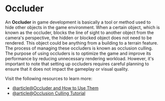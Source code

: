 # Occluder

An **Occluder** in game development is basically a tool or method used to hide other objects in the game environment. When a certain object, which is known as the occluder, blocks the line of sight to another object from the camera's perspective, the hidden or blocked object does not need to be rendered. This object could be anything from a building to a terrain feature. The process of managing these occluders is known as occlusion culling. The purpose of using occluders is to optimize the game and improve its performance by reducing unnecessary rendering workload. However, it's important to note that setting up occluders requires careful planning to ensure that it does not impact the gameplay or visual quality.

Visit the following resources to learn more:

- [@article@Occluder and How to Use Them](https://80.lv/articles/occluders-and-how-to-use-them-for-level-design/)
- [@article@Occlusion Culling Tutorial](https://thegamedev.guru/unity-performance/occlusion-culling-tutorial/)

